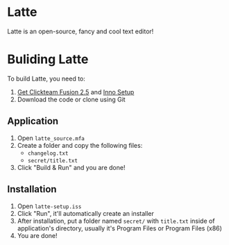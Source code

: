 # Latte
Latte is an open-source, fancy and cool text editor!

# Buliding Latte
To build Latte, you need to:

1. [Get Clickteam Fusion 2.5](https://store.steampowered.com/app/248170/Clickteam_Fusion_25/) and [Inno Setup](https://jrsoftware.org/isinfo.php)
2. Download the code or clone using Git

## Application
1. Open `latte_source.mfa`
2. Create a folder and copy the following files:
   * `changelog.txt`
   * `secret/title.txt`
3. Click "Build & Run" and you are done!

## Installation
1. Open `latte-setup.iss`
2. Click "Run", it'll automatically create an installer
3. After installation, put a folder named `secret/` with `title.txt` inside of application's directory, usually it's Program Files or Program Files (x86)
4. You are done!
